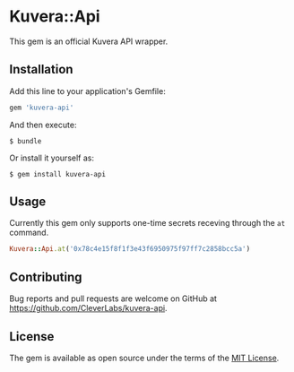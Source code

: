 # Kuvera::Api

This gem is an official Kuvera API wrapper.

## Installation

Add this line to your application's Gemfile:

```ruby
gem 'kuvera-api'
```

And then execute:

    $ bundle

Or install it yourself as:

    $ gem install kuvera-api

## Usage

Currently this gem only supports one-time secrets receving through the `at`
command.

```ruby
Kuvera::Api.at('0x78c4e15f8f1f3e43f6950975f97ff7c2858bcc5a')
```

## Contributing

Bug reports and pull requests are welcome on GitHub at https://github.com/CleverLabs/kuvera-api.

## License

The gem is available as open source under the terms of the [MIT License](https://opensource.org/licenses/MIT).
